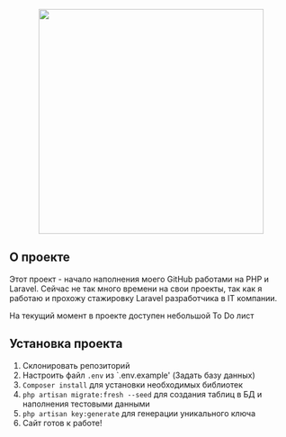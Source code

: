 <p align="center"><a href="https://laravel.com" target="_blank"><img src="https://raw.githubusercontent.com/laravel/art/master/logo-lockup/5%20SVG/2%20CMYK/1%20Full%20Color/laravel-logolockup-cmyk-red.svg" width="400"></a></p>

## О проекте

Этот проект - начало наполнения моего GitHub работами на PHP и Laravel. Сейчас не так много времени на свои проекты, так как я работаю и прохожу стажировку Laravel разработчика в IT компании.

На текущий момент в проекте доступен небольшой To Do лист

## Установка проекта

1. Склонировать репозиторий
2. Настроить файл `.env` из `.env.example' (Задать базу данных)
3. `Composer install` для установки необходимых библиотек
4. `php artisan migrate:fresh --seed` для создания таблиц в БД и наполнения тестовыми данными
5. `php artisan key:generate` для генерации уникального ключа
6. Сайт готов к работе!
